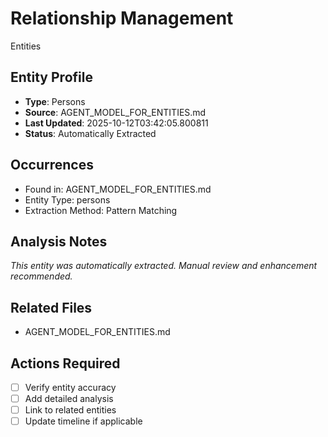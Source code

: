 # Relationship Management

Entities

## Entity Profile
- **Type**: Persons
- **Source**: AGENT_MODEL_FOR_ENTITIES.md
- **Last Updated**: 2025-10-12T03:42:05.800811
- **Status**: Automatically Extracted

## Occurrences
- Found in: AGENT_MODEL_FOR_ENTITIES.md
- Entity Type: persons
- Extraction Method: Pattern Matching

## Analysis Notes
*This entity was automatically extracted. Manual review and enhancement recommended.*

## Related Files
- AGENT_MODEL_FOR_ENTITIES.md

## Actions Required
- [ ] Verify entity accuracy
- [ ] Add detailed analysis
- [ ] Link to related entities
- [ ] Update timeline if applicable

